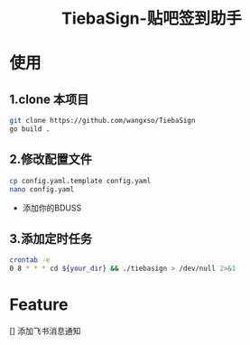 <h1 align="center">TiebaSign-贴吧签到助手</h1>


# 使用

## 1.clone 本项目
```bash
git clone https://github.com/wangxso/TiebaSign
go build .
```

## 2.修改配置文件
```bash
cp config.yaml.template config.yaml
nano config.yaml
```
- 添加你的BDUSS
## 3.添加定时任务
```bash
crontab -e
0 8 * * * cd ${your_dir} && ./tiebasign > /dev/null 2>&1
```

# Feature
[] 添加飞书消息通知
